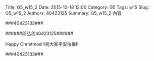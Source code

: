 Title: G5_w15_2
Date: 2015-12-18 12:00
Category: G5
Tags: w15
Slug: G5_w15_2
Authors: 40423125
Summary: G5_w15_2 內容

###40423132###
<!-- 導入 brython.js -->

<script type="text/javascript" src="js/Brython3.2.3-20151122-082712/40423132.js"></script>

<!-- 啟動 brython() -->

<script>
window.onload=function(){
brython(1);
}
</script>

<!-- 以下利用 Brython 程式執行繪圖 -->

<canvas id="plotarea1" width="400" height="410"></canvas>

<script type="text/python3">
# 導入 doc
from browser import document as doc
from browser import console
import math

# 準備繪圖畫布
canvas = doc["plotarea1"]
ctx = canvas.getContext("2d")

# 開始畫直線
ctx.beginPath()
ctx.lineWidth = 5
ctx.moveTo(175, 65)
ctx.lineTo(120, 120)
ctx.strokeStyle = "#0000ff"
ctx.stroke()

ctx.beginPath()
ctx.lineWidth = 5
ctx.moveTo(225, 65)
ctx.lineTo(280, 120)
ctx.strokeStyle = "#0000ff"
ctx.stroke()

ctx.beginPath()
ctx.lineWidth = 5
ctx.moveTo(280, 120)
ctx.lineTo(240,120)
ctx.strokeStyle ="#0000ff"
ctx.stroke()

ctx.beginPath()
ctx.lineWidth = 5
ctx.moveTo(120,120)
ctx.lineTo(160,120)
ctx.strokeStyle = "#0000ff"
ctx.stroke()

ctx.beginPath()
ctx.lineWidth = 5
ctx.moveTo(160,120)
ctx.lineTo(80,200 )
ctx.strokeStyle = "#0000ff"
ctx.stroke()

ctx.beginPath()
ctx.lineWidth = 5
ctx.moveTo(80,200)
ctx.lineTo(120, 200)
ctx.strokeStyle = "#0000ff"
ctx.stroke()

ctx.beginPath()
ctx.lineWidth = 5
ctx.moveTo(120, 200)
ctx.lineTo(40,280)
ctx.strokeStyle = "#0000ff"
ctx.stroke()

ctx.beginPath()
ctx.lineWidth = 5
ctx.moveTo(40,280)
ctx.lineTo(360,280)
ctx.strokeStyle = "#0000ff"
ctx.stroke()

ctx.beginPath()
ctx.lineWidth = 5
ctx.moveTo(240,120)
ctx.lineTo(320,200)
ctx.strokeStyle = "#0000ff"
ctx.stroke()

ctx.beginPath()
ctx.lineWidth = 5
ctx.moveTo(320,200)
ctx.lineTo(280,200)
ctx.strokeStyle = "#0000ff"
ctx.stroke()

ctx.beginPath()
ctx.lineWidth = 5
ctx.moveTo(280,200)
ctx.lineTo(360,280)
ctx.strokeStyle = "#0000ff"
ctx.stroke()

ctx.beginPath()
ctx.lineWidth = 5
ctx.moveTo(160,280)
ctx.lineTo(160,360 )
ctx.strokeStyle = "#8B4726"
ctx.stroke()

ctx.beginPath()
ctx.lineWidth = 5
ctx.moveTo(240,280)
ctx.lineTo(240, 360)
ctx.strokeStyle = "#8B4726"
ctx.stroke()

ctx.beginPath()
ctx.lineWidth = 5
ctx.moveTo(160, 360)
ctx.lineTo(240,360 )
ctx.strokeStyle = "#8B4726"
ctx.stroke()

ctx.beginPath()
ctx.lineWidth = 5
ctx.moveTo(200,0)
ctx.lineTo(170,80)
ctx.strokeStyle = "#EE9A00"
ctx.stroke()

ctx.beginPath()
ctx.lineWidth = 5
ctx.moveTo(170, 80)
ctx.lineTo(240,24 )
ctx.strokeStyle = "#EE9A00"
ctx.stroke()

ctx.beginPath()
ctx.lineWidth = 5
ctx.moveTo(240,24)
ctx.lineTo(160,24 )
ctx.strokeStyle = "#EE9A00"
ctx.stroke()

ctx.beginPath()
ctx.lineWidth = 5
ctx.moveTo(160,24)
ctx.lineTo(230,80 )
ctx.strokeStyle = "#EE9A00"
ctx.stroke()

ctx.beginPath()
ctx.lineWidth = 5
ctx.moveTo(230,80)
ctx.lineTo(200,0 )
ctx.strokeStyle = "#EE9A00"
ctx.stroke()
</script>
######邱弘丞40423125######
<!-- 導入 brython.js -->

<script type="text/javascript" src="js/Brython3.2.3-20151122-082712/40423112.js"></script>

<!-- 啟動 brython() -->

<script>
window.onload=function(){
brython(1);
}
</script>

<!-- 以下利用 Brython 程式執行繪圖 -->

<canvas id="plotarea2" width="500" height="500"></canvas>

<script type="text/python3">
# 導入 doc
from browser import document as doc
from browser import console
import math

# 準備繪圖畫布
canvas = doc["plotarea2"]
ctx = canvas.getContext("2d")

# 開始畫直線
ctx.beginPath()
ctx.lineWidth = 5
ctx.moveTo(50,300)
ctx.lineTo(50, 400)
ctx.lineTo(150, 400)
ctx.lineTo(150, 300)
ctx.lineTo(50, 300)
ctx.strokeStyle = "#FF0000"
ctx.stroke()

ctx.moveTo(150,300)
ctx.lineTo(150, 180)
ctx.lineTo(350, 180)
ctx.lineTo(350, 400)
ctx.lineTo(150, 400)
ctx.strokeStyle = "#FF0000"
ctx.stroke()

ctx.moveTo(350,400)
ctx.lineTo(350, 200)
ctx.lineTo(470, 200)
ctx.lineTo(470, 400)
ctx.lineTo(350, 400)
ctx.strokeStyle = "#FF0000"
ctx.stroke()

ctx.moveTo(90,300)
ctx.lineTo(75, 230)
ctx.lineTo(130, 210)
ctx.lineTo(90, 300)
ctx.strokeStyle = "#FF0000"
ctx.stroke()

ctx.moveTo(250,180)
ctx.lineTo(200, 80)
ctx.lineTo(300, 130)
ctx.lineTo(250,180)
ctx.strokeStyle = "#FF0000"
ctx.stroke()

ctx.moveTo(420,200)
ctx.lineTo(390, 170)
ctx.lineTo(430, 190)
ctx.lineTo(420, 200)
ctx.strokeStyle = "#FF0000"
ctx.stroke()


ctx.moveTo(50,330)
ctx.lineTo(350, 330)
ctx.moveTo(50,360)
ctx.lineTo(150, 360)
ctx.moveTo(150,300)
ctx.lineTo(350, 300)
ctx.moveTo(420,200)
ctx.lineTo(390, 170)
ctx.moveTo(100,400)
ctx.lineTo(100, 300)
ctx.moveTo(220,400)
ctx.lineTo(220, 180)
ctx.moveTo(290,400)
ctx.lineTo(290, 180)
ctx.strokeStyle = "#FF0000"
ctx.stroke()

ctx.moveTo(390,400)
ctx.lineTo(390, 200)
ctx.moveTo(430,400)
ctx.lineTo(430, 200)
ctx.strokeStyle = "#FF0000"
ctx.stroke()


ctx.moveTo(350,270)
ctx.lineTo(470, 270)
ctx.moveTo(350,340)
ctx.lineTo(470, 340)
ctx.strokeStyle = "#FF0000"
ctx.stroke()
ctx.moveTo(150,270)
ctx.lineTo(350, 270)
ctx.strokeStyle = "#FF0000"
ctx.stroke()
</script>
<a>Happy Christmas!!!祝大家平安快樂!!</a>
</script>



###40423133###

<!-- 導入 brython.js -->

<script type="text/javascript" src="js/Brython3.2.3-20151122-082712/brython.js"></script>

<!-- 啟動 brython() -->

<script>
window.onload=function(){
brython(1);
}
</script>

<!-- 導入 brython.js -->

<script type="text/javascript" src="js/Brython3.2.3-20151122-082712/40423112.js"></script>

<!-- 啟動 brython() -->

<script>
window.onload=function(){
brython(1);
}
</script>

<!-- 以下利用 Brython 程式執行繪圖 -->

<canvas id="plotarea3" width="500" height="500"></canvas>

<script type="text/python3">
# 導入 doc
from browser import document as doc
from browser import console
import math

# 準備繪圖畫布
canvas = doc["plotarea3"]
ctx = canvas.getContext("2d")

# 開始畫直線
ctx.beginPath()
ctx.lineWidth = 5
ctx.moveTo(120, 120)
ctx.lineTo(200, 160)
ctx.strokeStyle = "#FF0000"
ctx.stroke()

ctx.beginPath()
ctx.lineWidth = 5
ctx.moveTo(120, 120)
ctx.lineTo(160, 80)
ctx.strokeStyle = "#FF0000"
ctx.stroke()

ctx.beginPath()
ctx.lineWidth = 5
ctx.moveTo(160, 80)
ctx.lineTo(200,160)
ctx.strokeStyle ="#FF0000"
ctx.stroke()

ctx.beginPath()
ctx.lineWidth = 5
ctx.moveTo(240,80)
ctx.lineTo(200,160)
ctx.strokeStyle = "#FF0000"
ctx.stroke()

ctx.beginPath()
ctx.lineWidth = 5
ctx.moveTo(280,120)
ctx.lineTo(240,80 )
ctx.strokeStyle = "#FF0000"
ctx.stroke()

ctx.beginPath()
ctx.lineWidth = 5
ctx.moveTo(280,120)
ctx.lineTo(200, 160)
ctx.strokeStyle = "#FF0000"
ctx.stroke()


ctx.beginPath()
ctx.lineWidth = 5
ctx.moveTo(120, 160)
ctx.lineTo(280,160)
ctx.strokeStyle = "#008B00"
ctx.stroke()

ctx.beginPath()
ctx.lineWidth = 5
ctx.moveTo(280,160)
ctx.lineTo(280,320)
ctx.strokeStyle = "#008B00"
ctx.stroke()

ctx.beginPath()
ctx.lineWidth = 5
ctx.moveTo(280,320)
ctx.lineTo(120,320)
ctx.strokeStyle = "#008B00"
ctx.stroke()

ctx.beginPath()
ctx.lineWidth = 5
ctx.moveTo(120,320)
ctx.lineTo(120,160)
ctx.strokeStyle = "#008B00"
ctx.stroke()

ctx.beginPath()
ctx.lineWidth = 5
ctx.moveTo(120,240)
ctx.lineTo(280,240)
ctx.strokeStyle = "#FF0000"
ctx.stroke()

ctx.beginPath()
ctx.lineWidth = 5
ctx.moveTo(200,160)
ctx.lineTo(200,320 )
ctx.strokeStyle = "#FF0000"
ctx.stroke()
</script>



<script>
window.onload=function(){
brython(1);
}
</script>





